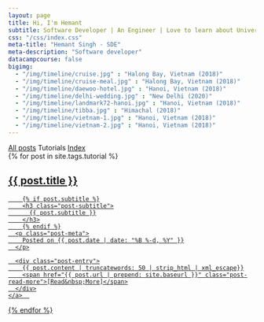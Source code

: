 ```yaml
---
layout: page
title: Hi, I'm Hemant
subtitle: Software Developer | An Engineer | Love to learn about Universe !
css: "/css/index.css"
meta-title: "Hemant Singh - SDE"
meta-description: "Software developer"
datacampcourse: false
bigimg:  
  - "/img/timeline/cruise.jpg" : "Halong Bay, Vietnam (2018)"
  - "/img/timeline/cruise-meal.jpg" : "Halong Bay, Vietnam (2018)"
  - "/img/timeline/daewoo-hotel.jpg" : "Hanoi, Vietnam (2018)"
  - "/img/timeline/delhi-wedding.jpg" : "New Delhi (2020)"  
  - "/img/timeline/landmark72-hanoi.jpg" : "Hanoi, Vietnam (2018)"  
  - "/img/timeline/tibba.jpg" : "Himachal (2018)"  
  - "/img/timeline/vietnam-1.jpg" : "Hanoi, Vietnam (2018)"
  - "/img/timeline/vietnam-2.jpg" : "Hanoi, Vietnam (2018)"  
---
```


<div class="list-filters">
  <a href="/" class="list-filter">All posts</a>
  <!-- <a href="/popular" class="list-filter">Most Popular</a> -->
  <span class="list-filter filter-selected">Tutorials</span>
  <a href="/tags" class="list-filter">Index</a>
</div>

<div class="posts-list">
  {% for post in site.tags.tutorial %}
  <article>
    <a class="post-preview" href="{{ post.url | prepend: site.baseurl }}">
	    <h2 class="post-title">{{ post.title }}</h2>
	
	    {% if post.subtitle %}
	    <h3 class="post-subtitle">
	      {{ post.subtitle }}
	    </h3>
	    {% endif %}
      <p class="post-meta">
        Posted on {{ post.date | date: "%B %-d, %Y" }}
      </p>

      <div class="post-entry">
        {{ post.content | truncatewords: 50 | strip_html | xml_escape}}
        <span href="{{ post.url | prepend: site.baseurl }}" class="post-read-more">[Read&nbsp;More]</span>
      </div>
    </a>  
   </article>
  {% endfor %}
</div>
